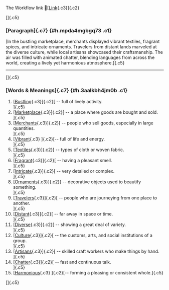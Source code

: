 The Workflow link
👏[[Link](https://www.google.com/url?q=http://www.google.com&sa=D&source=editors&ust=1760042373316784&usg=AOvVaw16wTCIwADqNzUWT3gkkv28){.c3}]{.c2}

[]{.c5}

### [Paragraph]{.c7} {#h.mpda4mgbgq73 .c1}

[In the bustling marketplace, merchants displayed vibrant textiles,
fragrant spices, and intricate ornaments. Travelers from distant lands
marveled at the diverse culture, while local artisans showcased their
craftsmanship. The air was filled with animated chatter, blending
languages from across the world, creating a lively yet harmonious
atmosphere.]{.c5}

------------------------------------------------------------------------

[]{.c5}

### [Words & Meanings]{.c7} {#h.3aalkbh4jm0b .c1}

1.  [[Bustling](https://www.google.com/url?q=http://www.google.com&sa=D&source=editors&ust=1760042373317828&usg=AOvVaw2DBYnGKmDHTmq4i2pTfwzh){.c3}]{.c2}[ --
    full of lively activity.\
    ]{.c5}
2.  [[Marketplace](https://www.google.com/url?q=http://www.google.com&sa=D&source=editors&ust=1760042373318010&usg=AOvVaw1oiwsR7ZTnNbbf0oNKAKv4){.c3}]{.c2}[ --
    a place where goods are bought and sold.\
    ]{.c5}
3.  [[Merchants](https://www.google.com/url?q=http://www.google.com&sa=D&source=editors&ust=1760042373318204&usg=AOvVaw0fwYdWcjUdqdBf9NEWnCrg){.c3}]{.c2}[ --
    people who sell goods, especially in large quantities.\
    ]{.c5}
4.  [[Vibrant](https://www.google.com/url?q=http://www.google.com&sa=D&source=editors&ust=1760042373318407&usg=AOvVaw1E5LT9lpwRFbL_xm1l3m6t){.c3}
    ]{.c2}[-- full of life and energy.\
    ]{.c5}
5.  [[Textiles](https://www.google.com/url?q=http://www.google.com&sa=D&source=editors&ust=1760042373318569&usg=AOvVaw3i62WvmY3_0dZatCf6uCpT){.c3}]{.c2}[ --
    types of cloth or woven fabric.\
    ]{.c5}
6.  [[Fragrant](https://www.google.com/url?q=http://www.google.com&sa=D&source=editors&ust=1760042373318744&usg=AOvVaw0-zZgcjwo5Fvd6bHlxxxbB){.c3}]{.c2}[ --
    having a pleasant smell.\
    ]{.c5}
7.  [[Intricate](https://www.google.com/url?q=http://www.google.com&sa=D&source=editors&ust=1760042373318908&usg=AOvVaw17fnErIllnP0t1InHwHID4){.c3}]{.c2}[ --
    very detailed or complex.\
    ]{.c5}
8.  [[Ornaments](https://www.google.com/url?q=http://www.google.com&sa=D&source=editors&ust=1760042373319108&usg=AOvVaw2XpAP16KoXkzHGPpZs_kQv){.c3}]{.c2}[ --
    decorative objects used to beautify something.\
    ]{.c5}
9.  [[Travelers](https://www.google.com/url?q=http://www.google.com&sa=D&source=editors&ust=1760042373319368&usg=AOvVaw28GXpPi7mZAs9bNP7OMa_0){.c3}]{.c2}[ --
    people who are journeying from one place to another.\
    ]{.c5}
10. [[Distant](https://www.google.com/url?q=http://www.google.com&sa=D&source=editors&ust=1760042373319601&usg=AOvVaw2ImWXL6cAYN8MBTQF3uwnO){.c3}]{.c2}[ --
    far away in space or time.\
    ]{.c5}
11. [[Diverse](https://www.google.com/url?q=http://www.google.com&sa=D&source=editors&ust=1760042373319815&usg=AOvVaw2MFLeOsXBHD0b-klRdovLY){.c3}]{.c2}[ --
    showing a great deal of variety.\
    ]{.c5}
12. [[Culture](https://www.google.com/url?q=http://www.google.com&sa=D&source=editors&ust=1760042373320062&usg=AOvVaw3Mfgr1odV4pjKdlGwl_ZMW){.c3}]{.c2}[ --
    the customs, arts, and social institutions of a group.\
    ]{.c5}
13. [[Artisans](https://www.google.com/url?q=http://www.google.com&sa=D&source=editors&ust=1760042373320300&usg=AOvVaw0OFQL69YTLdjYW6nirkZa6){.c3}]{.c2}[ --
    skilled craft workers who make things by hand.\
    ]{.c5}
14. [[Chatter](https://www.google.com/url?q=http://www.google.com&sa=D&source=editors&ust=1760042373320554&usg=AOvVaw2P5FPO0lFkz-4K3dDp2pt7){.c3}]{.c2}[ --
    fast and continuous talk.\
    ]{.c5}
15. [[Harmonious](https://www.google.com/url?q=http://www.google.com&sa=D&source=editors&ust=1760042373320794&usg=AOvVaw3_oc8GBxhUf6jL_Hxo4buQ){.c3}
    ]{.c2}[-- forming a pleasing or consistent whole.]{.c5}

[]{.c5}
